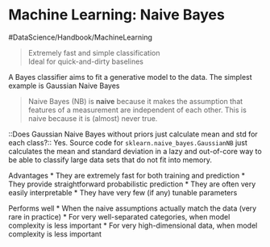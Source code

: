 # Machine Learning: Naive Bayes
#DataScience/Handbook/MachineLearning

> Extremely fast and simple classification  
> Ideal for quick-and-dirty baselines  

A Bayes classifier aims to fit a generative model to the data. 
The simplest example is Gaussian Naive Bayes

> Naive Bayes (NB) is **naive** because it makes the assumption that features of a measurement are independent of each other. This is naive because it is (almost) never true.   

::Does Gaussian Naive Bayes without priors just calculate mean and std for each class?::
Yes. Source code for  `sklearn.naive_bayes.GaussianNB` just calculates the mean and standard deviation in a lazy and out-of-core way to be able to classify large data sets that do not fit into memory.


Advantages
	* They are extremely fast for both training and prediction
	* They provide straightforward probabilistic prediction
	* They are often very easily interpretable
	* They have very few (if any) tunable parameters

Performs well
	* When the naive assumptions actually match the data (very rare in practice)
	* For very well-separated categories, when model complexity is less important
	* For very high-dimensional data, when model complexity is less important
